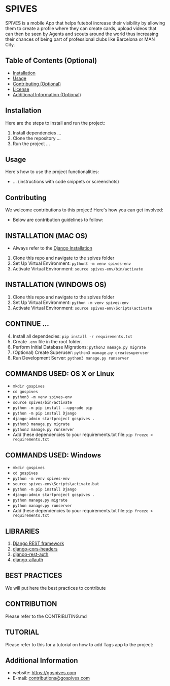# SPIVES

SPIVES is a mobile App that helps futebol increase their visibility by allowing them to create a profile where they can create cards, upload videos that can then be seen
by Agents and scouts around the world thus increasing their chances of being part of professional clubs like Barcelona or MAN City.

## Table of Contents (Optional)

* [Installation](#installation)
* [Usage](#usage)
* [Contributing (Optional)](#contributing)
* [License](#license)
* [Additional Information (Optional)](#additional-information)

## Installation

Here are the steps to install and run the project:

1. Install dependencies ...
2. Clone the repository ...
3. Run the project ...

## Usage

Here's how to use the project functionalities:

* ... (instructions with code snippets or screenshots)

## Contributing

We welcome contributions to this project! Here's how you can get involved:

* Below are contribution guidelines to follow:

## INSTALLATION (MAC OS)

- Always refer to the [Django Installation](https://docs.djangoproject.com/en/5.0/intro/tutorial01/)

1. Clone this repo and navigate to the spives folder
2. Set Up Virtual Environment: `python3 -m venv spives-env`
3. Activate Virtual Environment: `source spives-env/bin/activate`

## INSTALLATION (WINDOWS OS)

1. Clone this repo and navigate to the spives folder
2. Set Up Virtual Environment: `python -m venv spives-env`
3. Activate Virtual Environment: `source spives-env\Scripts\activate`

## CONTINUE ...

4. Install all dependecies: `pip install -r requirements.txt`
5. Create `.env` file in the root folder.
6. Perform Initial Database Migrations: `python3 manage.py migrate`
7. (Optional) Create Superuser: `python3 manage.py createsuperuser`
8. Run Development Server: `python3 manage.py runserver`

## COMMANDS USED: OS X or Linux

- `mkdir gospives`
- `cd gospives`
- `python3 -m venv spives-env`
- `source spives/bin/activate`
- `python -m pip install --upgrade pip`
- `python -m pip install Django`
- `django-admin startproject gospives .`
- `python3 manage.py migrate`
- `python3 manage.py runserver`
- Add these dependencies to your requirements.txt file:`pip freeze > requirements.txt`

## COMMANDS USED: Windows

- `mkdir gospives`
- `cd gospives`
- `python -m venv spives-env`
- `source spives-env\Scripts\activate.bat`
- `python -m pip install Django`
- `django-admin startproject gospives .`
- `python manage.py migrate`
- `python manage.py runserver`
- Add these dependencies to your requirements.txt file:`pip freeze > requirements.txt`

## LIBRARIES

1.  [Django REST framework](https://www.django-rest-framework.org/)
2.  [django-cors-headers](https://pypi.org/project/django-cors-headers/)
3.  [django-rest-auth](https://django-rest-auth.readthedocs.io/en/latest/installation.html)
4.  [django-allauth](https://docs.allauth.org/en/latest/installation/quickstart.html)

## BEST PRACTICES

We will put here the best practices to contribute

## CONTRIBUTION
Please refer to the CONTRIBUTING.md

## TUTORIAL
Please refer to this for a tutorial on how to add Tags app to the project:

## Additional Information

* website: https://gospives.com
* E-mail: contributions@gospives.com
